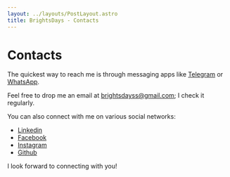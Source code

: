 ```yaml
---
layout: ../layouts/PostLayout.astro
title: BrightsDays - Contacts
---
```


# Contacts

The quickest way to reach me is through messaging apps
like <a href="https://t.me/brightsdays" target="_blank">Telegram</a> or <a href="https://api.whatsapp.com/send/?phone=995591100321" target="_blank">WhatsApp</a>.

Feel free to drop me an email
at <a href="mailto:brightsdayss@mail.com" target="_blank">brightsdayss@gmail.com</a>;
I check it regularly.

You can also connect with me on various social networks:

- <a href="https://www.linkedin.com/in/brightsdays/" target="_blank">Linkedin</a>
- <a href="https://www.facebook.com/brightsdays/" target="_blank">Facebook</a>
- <a href="https://www.instagram.com/brightsdays" target="_blank">Instagram</a>
- <a href="https://www.github.com/brightsdays" target="_blank">Github</a>

I look forward to connecting with you!
